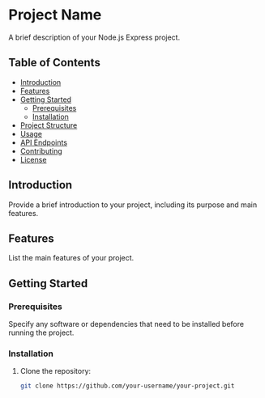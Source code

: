 # Project Name

A brief description of your Node.js Express project.

## Table of Contents

- [Introduction](#introduction)
- [Features](#features)
- [Getting Started](#getting-started)
  - [Prerequisites](#prerequisites)
  - [Installation](#installation)
- [Project Structure](#project-structure)
- [Usage](#usage)
- [API Endpoints](#api-endpoints)
- [Contributing](#contributing)
- [License](#license)

## Introduction

Provide a brief introduction to your project, including its purpose and main features.

## Features

List the main features of your project.

## Getting Started

### Prerequisites

Specify any software or dependencies that need to be installed before running the project.

### Installation

1. Clone the repository:

   ```bash
   git clone https://github.com/your-username/your-project.git
